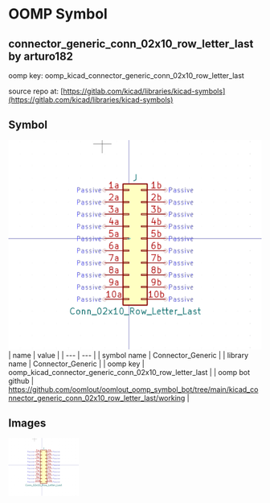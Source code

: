 # OOMP Symbol  
## connector_generic_conn_02x10_row_letter_last  by arturo182  
  
oomp key: oomp_kicad_connector_generic_conn_02x10_row_letter_last  
  
source repo at: [https://gitlab.com/kicad/libraries/kicad-symbols](https://gitlab.com/kicad/libraries/kicad-symbols)  
## Symbol  
  
[![working.png](working_600.png)](working.png)  
| name | value | 
| --- | --- | 
| symbol name | Connector_Generic | 
| library name | Connector_Generic | 
| oomp key | oomp_kicad_connector_generic_conn_02x10_row_letter_last | 
| oomp bot github | https://github.com/oomlout/oomlout_oomp_symbol_bot/tree/main/kicad_connector_generic_conn_02x10_row_letter_last/working | 
## Images  
  
[![working.png](working_140.png)](working.png)  
